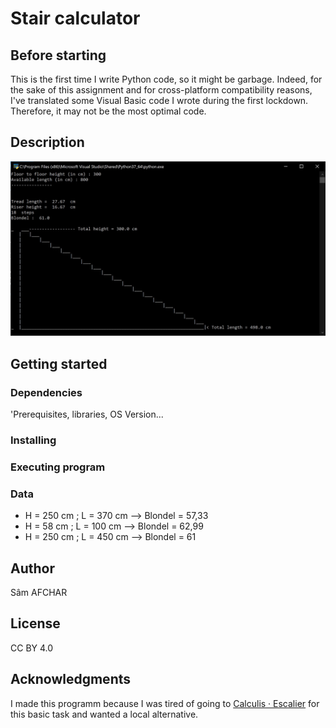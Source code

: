 # Stair calculator
 ## Before starting
 
This is the first time I write Python code, so it might be garbage. Indeed, for the sake of this assignment and for cross-platform compatibility reasons, I've translated some Visual Basic code I wrote during the first lockdown. Therefore, it may not be the most optimal code.
 
 ## Description
 
![Alt text](Images/Screenshot.jpg "Screenshot")

## Getting started

### Dependencies
'Prerequisites, libraries, OS Version...

### Installing

### Executing program

### Data

* H = 250 cm ; L = 370 cm --> Blondel = 57,33
* H = 58 cm ; L = 100 cm --> Blondel = 62,99
* H = 250 cm ; L = 450 cm --> Blondel = 61

## Author

Sâm AFCHAR

## License

CC BY 4.0

## Acknowledgments

I made this programm because I was tired of going to [Calculis · Escalier](https://calculis.net/escalier) for this basic task and wanted a local alternative.
